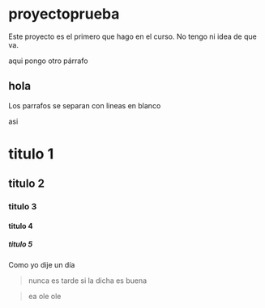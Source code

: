 # proyectoprueba
Este proyecto es el primero que hago en el curso. No tengo ni idea de que va.

aqui pongo otro párrafo

## hola


Los parrafos se separan con lineas en blanco

asi

# titulo 1

## titulo 2

### titulo 3

#### titulo 4
##### titulo 5

Como yo dije un día

> nunca es tarde si la dicha es buena

> ea ole ole
